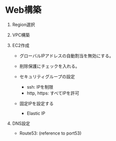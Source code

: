 # Web構築
1. Region選択
2. VPC構築
3. EC2作成
    - グローバルIPアドレスの自動割当を無効にする。
    - 削除保護にチェックを入れる。
    - セキュリティグループの設定
        - ssh: IPを制限
        - http, https: すべてIPを許可
        
    - 固定IPを設定する
        - Elastic IP

4. DNS設定
    - Route53: (reference to port53)

